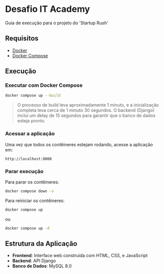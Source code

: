 # Desafio IT Academy

Guia de execução para o projeto do 'Startup Rush'

## Requisitos

- [Docker](https://www.docker.com/get-started)
- [Docker Compose](https://docs.docker.com/compose/install/)

## Execução

### Executar com Docker Compose

```bash
docker compose up --build
```

> O processo de build leva aproximadamente 1 minuto, e a inicialização completa leva cerca de 1 minuto 30 segundos. O backend (Django) inclui um delay de 15 segundos para garantir que o banco de dados esteja pronto.

### Acessar a aplicação

Uma vez que todos os contêineres estejam rodando, acesse a aplicação em:

```
http://localhost:8000
```

### Parar execução

Para parar os contêineres:

```bash
docker compose down -v
```

Para reiniciar os contêineres:

```bash
docker compose up
```
ou

```bash
docker compose up -d
```

## Estrutura da Aplicação

- **Frontend**: Interface web construída com HTML, CSS, e JavaScript
- **Backend**: API Django 
- **Banco de Dados**: MySQL 8.0